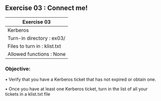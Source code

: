 ## Exercise 03 : Connect me!

|               Exercise 03             |
|---------------------------------------|
|             Kerberos                  |
| Turn-in directory : ex03/             |
| Files to turn in : klist.txt          |
| Allowed functions : None              |

 ### Objective: 


• Verify that you have a Kerberos ticket that has not expired or obtain one.

• Once you have at least one Kerberos ticket, turn in the list of all your
tickets in a klist.txt file
